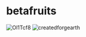 # betafruits
![Ol1Tcf8](https://github.com/smokepcpeveryday/betafruits/assets/36525452/d53eb93a-d29c-43e6-a427-b0847f47b21e)
![createdforgearth](https://github.com/smokepcpeveryday/betafruits/assets/36525452/121e0b20-4e6d-45fe-9fbc-b9b7ae52f186)
